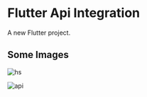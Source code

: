 # Flutter Api Integration

A new Flutter project.

## Some Images

![hs](https://github.com/TechboyVerma/apiexample/assets/114131682/ad766e31-24a2-4987-9b39-5fbefc07b2ef)


![api](https://github.com/TechboyVerma/apiexample/assets/114131682/ca2d6341-bb95-4228-b2d4-6adebde791f5)

